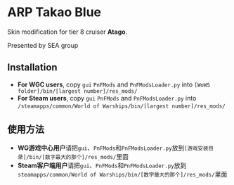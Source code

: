 ﻿# ARP Takao Blue

Skin modification for tier 8 cruiser **Atago**. 

Presented by SEA group

## Installation
* **For WGC users**, copy `gui` `PnFMods` and `PnFModsLoader.py` into `[WoWS folder]/bin/[largest number]/res_mods/`
* **For Steam users**, copy `gui` `PnFMods` and `PnFModsLoader.py` into `/steamapps/common/World of Warships/bin/[largest number]/res_mods/`

## 使用方法
* **WG游戏中心用户**请把`gui`、`PnFMods`和`PnFModsLoader.py`放到`[游戏安装目录]/bin/[数字最大的那个]/res_mods/`里面
* **Steam客户端用户**请把`gui`、`PnFMods`和`PnFModsLoader.py`放到`steamapps/common/World of Warships/bin/[数字最大的那个]/res_mods/`里面